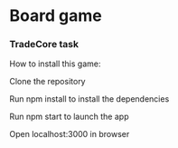 <h1>Board game</h1>

<h3>TradeCore task</h3>

How to install this game:

Clone the repository

Run npm install to install the dependencies

Run npm start to launch the app

Open localhost:3000 in browser
